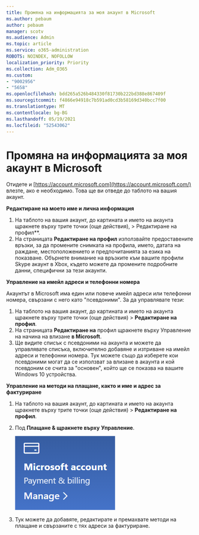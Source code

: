 ```yaml
---
title: Промяна на информацията за моя акаунт в Microsoft
ms.author: pebaum
author: pebaum
manager: scotv
ms.audience: Admin
ms.topic: article
ms.service: o365-administration
ROBOTS: NOINDEX, NOFOLLOW
localization_priority: Priority
ms.collection: Adm_O365
ms.custom:
- "9002956"
- "5658"
ms.openlocfilehash: bdd265a526b484330f81730b222bd388e867409f
ms.sourcegitcommit: f4866e94918c7b591ad0cd3b58169d340bcc7f00
ms.translationtype: MT
ms.contentlocale: bg-BG
ms.lasthandoff: 05/19/2021
ms.locfileid: "52543062"
---
```

# <a name="change-my-microsoft-account-information"></a>Промяна на информацията за моя акаунт в Microsoft

Отидете и [https://account.microsoft.com](https://account.microsoft.com/) влезте, ако е необходимо. Това ще ви отведе до таблото на вашия акаунт.  

**Редактиране на моето име и лична информация**

1. На таблото на вашия акаунт, до картината и името на акаунта щракнете върху трите точки (още действия), > Редактиране на профил**.
2. На страницата **Редактиране на профил** използвайте предоставените връзки, за да промените снимката на профила, името, датата на раждане, местоположението и предпочитанията за езика на показване. Обърнете внимание на връзките към вашите профили Skype акаунт в Xbox, където можете да промените подробните данни, специфични за тези акаунти.

**Управление на имейл адреси и телефонни номера**

Акаунтът в Microsoft има един или повече имейл адреси или телефонни номера, свързани с него като "псевдоними". За да управлявате тези:

1. На таблото на вашия акаунт, до картината и името на акаунта щракнете върху трите точки (още действия) > **Редактиране на профил**.
2. На страницата **Редактиране на** профил щракнете върху Управление на начина на влизане **в Microsoft**. 
3. Ще видите списък с псевдоними на акаунта и можете да управлявате списъка, включително добавяне и изтриване на имейл адреси и телефонни номера. Тук можете също да изберете кои псевдоними могат да се използват за влизане в акаунта и кой псевдоним се счита за "основен", който ще се показва на вашите Windows 10 устройства.

**Управление на методи на плащане, както и име и адрес за фактуриране** 

1. На таблото на вашия акаунт, до картината и името на акаунта щракнете върху трите точки (още действия) > **Редактиране на профил**.
2. Под **Плащане & щракнете върху** **Управление**.

    ![Управление на плащане и фактуриране](media/manage-account.png)

3. Тук можете да добавяте, редактирате и премахвате методи на плащане и свързаните с тях адреси за фактуриране. 
